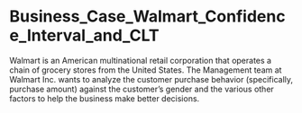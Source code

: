 # Business_Case_Walmart_Confidence_Interval_and_CLT
Walmart is an American multinational retail corporation that operates a chain of grocery stores from the United States. The Management team at Walmart Inc. wants to analyze the customer purchase behavior (specifically, purchase amount) against the customer’s gender and the various other factors to help the business make better decisions. 
